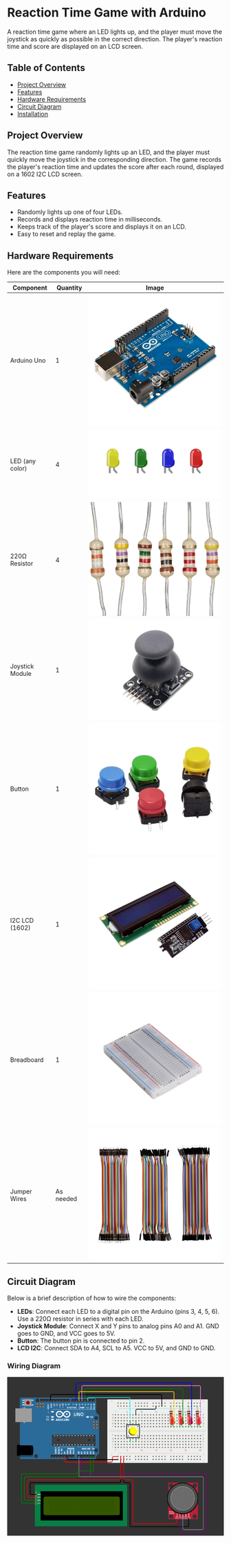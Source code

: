 # Reaction Time Game with Arduino

A reaction time game where an LED lights up, and the player must move the joystick as quickly as possible in the correct direction. The player's reaction time and score are displayed on an LCD screen.

## Table of Contents
- [Project Overview](#project-overview)
- [Features](#features)
- [Hardware Requirements](#hardware-requirements)
- [Circuit Diagram](#circuit-diagram)
- [Installation](#installation)

## Project Overview
The reaction time game randomly lights up an LED, and the player must quickly move the joystick in the corresponding direction. The game records the player's reaction time and updates the score after each round, displayed on a 1602 I2C LCD screen.

## Features
- Randomly lights up one of four LEDs.
- Records and displays reaction time in milliseconds.
- Keeps track of the player's score and displays it on an LCD.
- Easy to reset and replay the game.

## Hardware Requirements
Here are the components you will need:

| Component        | Quantity | Image                                      |
|------------------|----------|--------------------------------------------|
| Arduino Uno      | 1        | ![Arduino Uno](img/arduino-uno.png)        |
| LED (any color)  | 4        | ![LED](img/led.png)                        |
| 220Ω Resistor    | 4        | ![Resistor](img/resistor.png)              |
| Joystick Module  | 1        | ![Joystick](img/joystick.png)              |
| Button           | 1        | ![Button](img/button.png)                  |
| I2C LCD (1602)   | 1        | ![LCD](img/lcd.png)                        |
| Breadboard       | 1        | ![Breadboard](img/breadboard.png)          |
| Jumper Wires     | As needed| ![Jumper Wires](img/jumper-wires.png)      |

## Circuit Diagram

Below is a brief description of how to wire the components:
- **LEDs**: Connect each LED to a digital pin on the Arduino (pins 3, 4, 5, 6). Use a 220Ω resistor in series with each LED.
- **Joystick Module**: Connect X and Y pins to analog pins A0 and A1. GND goes to GND, and VCC goes to 5V.
- **Button**: The button pin is connected to pin 2.
- **LCD I2C**: Connect SDA to A4, SCL to A5. VCC to 5V, and GND to GND.

### Wiring Diagram

![Circuit Diagram](img/circuit-diagram.png)